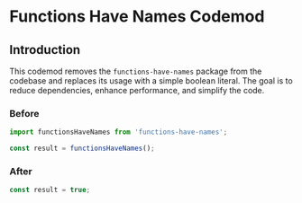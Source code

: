 # Functions Have Names Codemod

## Introduction

This codemod removes the `functions-have-names` package from the codebase and replaces its usage with a simple boolean literal. The goal is to reduce dependencies, enhance performance, and simplify the code.

### Before

```javascript
import functionsHaveNames from 'functions-have-names';

const result = functionsHaveNames();
```

### After

```javascript
const result = true;
```